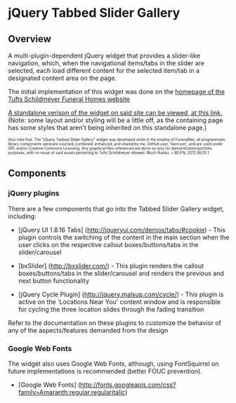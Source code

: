 jQuery Tabbed Slider Gallery
============================

Overview
--------

A multi-plugin-dependent jQuery widget that provides a slider-like navigation, which, when the navigational items/tabs in the slider are selected, each load different content for the selected item/tab in a designated content area on the page.

The initial implementation of this widget was done on the <a target="_blank" href="http://www.tuftsschildmeyer.com/">homepage of the Tufts Schildmeyer Funeral Homes website</a>

<a target="_blank" href="http://www.tuftsschildmeyer.com/tabbed-slider-gallery/jquery-tsg.php">A standalone verison of the widget on said site can be viewed, at this link.</a> (Note: some layout and/or styling will be a little off, as the containing page has some styles that aren't being inherited on this standalone page.)

<span style="font-size: 0.6em !important;">Also note that: The "jQuery Tabbed Slider Gallery" widget was developed while in the employ of FuneralNet; all programmatic library components were/are sourced, combined, enhanced, and shared by me, GitHub user, 'bericson', and are used under GPL and/or Creative Commons Licensing. Any graphical files referenced are done-so only for demonstration/portfolio purposes, with no reuse of said assets pertaining to Tufts Schildmeyer allowed. Much thanks. ~ BE/FN, 2012.06.05 ]</span>

Components
----------

### jQuery plugins

There are a few components that go into the Tabbed Slider Gallery widget, including:

* [jQuery UI 1.8.16 Tabs] (http://jqueryui.com/demos/tabs/#cookie) - This plugin controls the switching of the content in the main section when the user clicks on the respective callout boxes/buttons/tabs in the slider/carousel

* [bxSlider] (http://bxslider.com/) - 
This plugin renders the callout boxes/buttons/tabs in the slider/carousel and renders the previous and next button functionality
    
* [jQuery Cycle Plugin] (http://jquery.malsup.com/cycle/) - This plugin is active on the 'Locations Near You' content window and is responsible for cycling the three location slides through the fading transition

Refer to the documentation on these plugins to customize the behavior of any of the aspects/features demanded from the design

### Google Web Fonts

The widget also uses Google Web Fonts, although, using FontSquirrel on future implementations is recommended (better FOUC prevention).

* [Google Web Fonts] (http://fonts.googleapis.com/css?family=Amaranth:regular,regularitalic)

